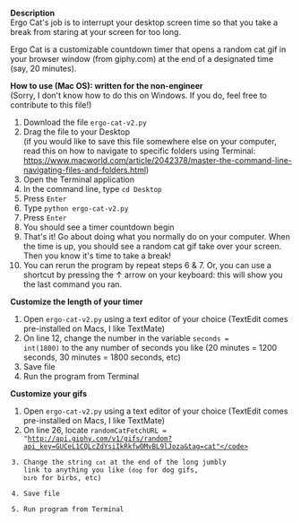 <b>Description</b>\
Ergo Cat's job is to interrupt your desktop screen time so that you take a break from staring at your screen for too long.

Ergo Cat is a customizable countdown timer that opens a random cat gif in your browser window (from giphy.com) at the end of a designated time (say, 20 minutes).

<b>How to use (Mac OS): written for the non-engineer</b> \
(Sorry, I don't know how to do this on Windows. If you do, feel free to contribute to this file!) 
1. Download the file <code>ergo-cat-v2.py</code>
2. Drag the file to your Desktop \
    (if you would like to save this file somewhere else on your computer, read this on how to navigate to specific folders using Terminal: https://www.macworld.com/article/2042378/master-the-command-line-navigating-files-and-folders.html)
3. Open the Terminal application
4. In the command line, type <code>cd Desktop</code>
5. Press <code>Enter</code>
6. Type <code>python ergo-cat-v2.py</code>
7. Press <code>Enter</code>
8. You should see a timer countdown begin
9. That's it! Go about doing what you normally do on your computer. When the time is up, you should see a random cat gif take over your screen. Then you know it's time to take a break!
10. You can rerun the program by repeat steps 6 & 7. Or, you can use a shortcut by pressing the ↑ arrow on your keyboard: this will show you the last command you ran.  

<b>Customize the length of your timer</b>
1. Open <code>ergo-cat-v2.py</code> using a text editor of your choice (TextEdit comes pre-installed on Macs, I like TextMate)
2. On line 12, change the number in the variable <code>seconds = int(1800)</code> to the any number of seconds you like (20 minutes = 1200 seconds, 30 minutes = 1800 seconds, etc)
3. Save file
4. Run the program from Terminal

<b>Customize your gifs</b>
1. Open <code>ergo-cat-v2.py</code> using a text editor of your choice (TextEdit comes pre-installed on Macs, I like TextMate)
2. On line 26, locate <code>randomCatFetchURL = "http://api.giphy.com/v1/gifs/random?api_key=GUCeL1CQLcZdYsiIkRkfwOMvBL9lJoza&tag=cat"</code>
3. Change the string <code>cat</code> at the end of the long jumbly link to anything you like (<code>dog</code> for dog gifs, <code>birb</code> for birbs, etc)
4. Save file
5. Run program from Terminal
